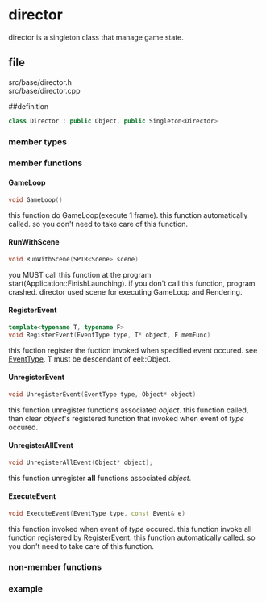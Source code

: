 # director

director is a singleton class that manage game state. 

## file

src/base/director.h  
src/base/director.cpp

##definition

```C++
class Director : public Object, public Singleton<Director>
```

### member types

### member functions

#### GameLoop

```C++
void GameLoop()
```

this function do GameLoop(execute 1 frame). this function automatically called. so you don't need to take care of this function.

#### RunWithScene

```C++
void RunWithScene(SPTR<Scene> scene)
```

you MUST call this function at the program start(Application::FinishLaunching). if you don't call this function, program crashed. director used scene for executing GameLoop and Rendering.

#### RegisterEvent

```C++
template<typename T, typename F>
void RegisterEvent(EventType type, T* object, F memFunc)
```

this fuction register the fuction invoked when specified event occured. see [EventType](). T must be descendant of eel::Object.

#### UnregisterEvent
```C++
void UnregisterEvent(EventType type, Object* object)
```

this function unregister functions associated *object*. this function called, than clear *object*'s registered function that invoked when event of *type* occured.

#### UnregisterAllEvent

```C++
void UnregisterAllEvent(Object* object);
```

this function unregister **all** functions associated *object*.

#### ExecuteEvent

```C++
void ExecuteEvent(EventType type, const Event& e)
```

this function invoked when event of *type* occured. this function invoke all function registered by RegisterEvent. this function automatically called. so you don't need to take care of this function.

### non-member functions

### example